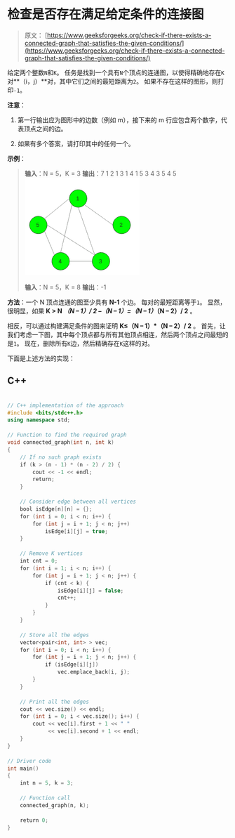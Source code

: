 # 检查是否存在满足给定条件的连接图

> 原文： [https://www.geeksforgeeks.org/check-if-there-exists-a-connected-graph-that-satisfies-the-given-conditions/](https://www.geeksforgeeks.org/check-if-there-exists-a-connected-graph-that-satisfies-the-given-conditions/)

给定两个整数`N`和`K`。 任务是找到一个具有`N`个顶点的连通图，以使得精确地存在`K`对**（i，j）**对，其中它们之间的最短距离为`2`。 如果不存在这样的图形，则打印`-1`。

**注意**：

1.  第一行输出应为图形中的边数（例如 m），接下来的 m 行应包含两个数字，代表顶点之间的边。

2.  如果有多个答案，请打印其中的任何一个。

**示例**：

> **输入**：N = 5，K = 3
> **输出**：7
> 1 2
> 1 3
> 1 4
> 1 5
> 3 4
> 3 5
> 4 5
> ![](img/8223b9e056e6a952ff5712846b63fd4c.png)
> 
> **输入**：N = 5，K = 8
> **输出**：-1

**方法**：一个 N 顶点连通的图至少具有 **N-1** 个边。 每对的最短距离等于`1`。 显然，很明显，如果 **K > N *（N – 1）/ 2 –（N – 1）=（N – 1）*（N – 2）/ 2** 。

相反，可以通过构建满足条件的图来证明 **K≤（N – 1）*（N – 2）/ 2** 。 首先，让我们考虑一下图，其中每个顶点都与所有其他顶点相连，然后两个顶点之间最短的是`1`。 现在，删除所有`K`边，然后精确存在`K`这样的对。

下面是上述方法的实现：

## C++

```cpp

// C++ implementation of the approach 
#include <bits/stdc++.h> 
using namespace std; 

// Function to find the required graph 
void connected_graph(int n, int k) 
{ 
    // If no such graph exists 
    if (k > (n - 1) * (n - 2) / 2) { 
        cout << -1 << endl; 
        return; 
    } 

    // Consider edge between all vertices 
    bool isEdge[n][n] = {}; 
    for (int i = 0; i < n; i++) { 
        for (int j = i + 1; j < n; j++) 
            isEdge[i][j] = true; 
    } 

    // Remove K vertices 
    int cnt = 0; 
    for (int i = 1; i < n; i++) { 
        for (int j = i + 1; j < n; j++) { 
            if (cnt < k) { 
                isEdge[i][j] = false; 
                cnt++; 
            } 
        } 
    } 

    // Store all the edges 
    vector<pair<int, int> > vec; 
    for (int i = 0; i < n; i++) { 
        for (int j = i + 1; j < n; j++) { 
            if (isEdge[i][j]) 
                vec.emplace_back(i, j); 
        } 
    } 

    // Print all the edges 
    cout << vec.size() << endl; 
    for (int i = 0; i < vec.size(); i++) { 
        cout << vec[i].first + 1 << " "
             << vec[i].second + 1 << endl; 
    } 
} 

// Driver code 
int main() 
{ 
    int n = 5, k = 3; 

    // Function call 
    connected_graph(n, k); 

    return 0; 
} 

```
